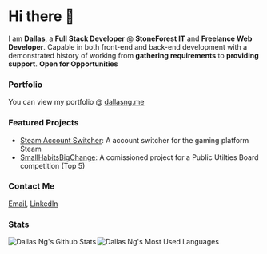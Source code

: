 # Hi there 👋
I am <b>Dallas</b>, a <b>Full Stack Developer</b> @ <b>StoneForest IT</b> and <b>Freelance Web Developer</b>. Capable in both front-end and back-end development with a demonstrated history of working from <b>gathering requirements</b> to <b>providing support</b>. <b>Open for Opportunities</b>

### Portfolio
You can view my portfolio @ [dallasng.me](https://dallasng.me)

### Featured Projects
- [Steam Account Switcher](https://github.com/Dallas-Ng/Steam-Account-Switcher): A account switcher for the gaming platform Steam
- [SmallHabitsBigChange](https://smallhabitsbigchange.com): A comissioned project for a Public Utilties Board competition (Top 5)

### Contact Me
[Email](mailto:ngdallas1@gmail.com), [LinkedIn](https://www.linkedin.com/in/dallas-ng/)

### Stats
<div>
<img align="left" alt="Dallas Ng's Github Stats" src="https://github-readme-stats.vercel.app/api?username=dallas-ng&show_icons=true&hide_border=true" />
<img alight="right" alt="Dallas Ng's Most Used Languages" src="https://github-readme-stats.vercel.app/api/top-langs/?username=dallas-ng&hide_border=true&layout=compact" />
</div>
